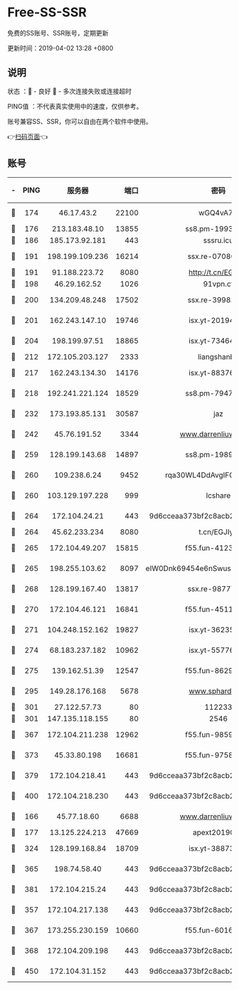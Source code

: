 # Free-SS-SSR

免费的SS账号、SSR账号，定期更新

更新时间：2019-04-02 13:28 +0800

## 说明

状态     ：🙂 - 良好 🙁 - 多次连接失败或连接超时

PING值   ：不代表真实使用中的速度，仅供参考。

账号兼容SS、SSR，你可以自由在两个软件中使用。

👉[扫码页面](https://liesauer.github.io/Free-SS-SSR/)👈

## 账号

|-|PING|服务器|端口|密码|加密方式|区域|
|:----:|:----:|:-----:|-----:|:----:|:----:|:----:|
|🙂|174|46.17.43.2|22100|wGQ4vA7D|aes-256-gcm|RU|
|🙂|176|213.183.48.10|13855|ss8.pm-19938784|rc4-md5|RU|
|🙂|186|185.173.92.181|443|sssru.icu|rc4-md5|RU|
|🙂|191|198.199.109.236|16214|ssx.re-07080602|aes-256-cfb|US|
|🙂|191|91.188.223.72|8080|http://t.cn/EGJIyrl|rc4-md5|RU|
|🙂|198|46.29.162.52|1026|91vpn.cf|rc4-md5|RU|
|🙂|200|134.209.48.248|17502|ssx.re-39982582|aes-256-cfb|US|
|🙂|201|162.243.147.10|19746|isx.yt-20194011|aes-256-cfb|US|
|🙂|204|198.199.97.51|18865|isx.yt-73464037|aes-256-cfb|US|
|🙂|212|172.105.203.127|2333|liangshanbo|chacha20|JP|
|🙂|217|162.243.134.30|14176|isx.yt-88376949|aes-256-cfb|US|
|🙂|218|192.241.221.124|18529|ss8.pm-79474196|aes-256-cfb|US|
|🙂|232|173.193.85.131|30587|jaz|aes-256-cfb|US|
|🙂|242|45.76.191.52|3344|www.darrenliuwei.com|aes-256-cfb|AU|
|🙂|259|128.199.143.68|14897|ss8.pm-19893940|aes-256-cfb|SG|
|🙂|260|109.238.6.24|9452|rqa30WL4DdAvgIFG6Fs3znzTa|aes-256-cfb|FR|
|🙂|260|103.129.197.228|999|lcshare|aes-256-cfb|US|
|🙂|264|172.104.24.21|443|9d6cceaa373bf2c8acb22e60b6a58be6|aes-256-cfb|US|
|🙂|264|45.62.233.234|8080|t.cn/EGJIyrl|rc4-md5|CA|
|🙂|265|172.104.49.207|15815|f55.fun-41236190|aes-256-cfb|SG|
|🙂|265|198.255.103.62|8097|eIW0Dnk69454e6nSwuspv9DmS201tQ0D|aes-256-cfb|US|
|🙂|268|128.199.167.40|13817|ssx.re-98777961|aes-256-cfb|SG|
|🙂|270|172.104.46.121|16841|f55.fun-45111251|aes-256-cfb|SG|
|🙂|271|104.248.152.162|19827|isx.yt-36235120|aes-256-cfb|SG|
|🙂|274|68.183.237.182|10962|isx.yt-55776623|aes-256-cfb|SG|
|🙂|275|139.162.51.39|12547|f55.fun-86298240|aes-256-cfb|SG|
|🙂|295|149.28.176.168|5678|www.sphard.com|aes-256-cfb|SG|
|🙂|301|27.122.57.73|80|112233|chacha20|HK|
|🙂|301|147.135.118.155|80|2546|chacha20|US|
|🙂|367|172.104.211.238|12962|f55.fun-98592445|aes-256-cfb|US|
|🙂|373|45.33.80.198|16681|f55.fun-97588785|aes-256-cfb|US|
|🙂|379|172.104.218.41|443|9d6cceaa373bf2c8acb22e60b6a58be6|aes-256-cfb|US|
|🙂|400|172.104.218.230|443|9d6cceaa373bf2c8acb22e60b6a58be6|aes-256-cfb|US|
|🙂|166|45.77.18.60|6688|www.darrenliuwei.com|aes-256-cfb|JP|
|🙂|177|13.125.224.213|47669|apext2019001|chacha20|KR|
|🙂|324|128.199.168.84|18709|isx.yt-38873117|aes-256-cfb|SG|
|🙂|365|198.74.58.40|443|9d6cceaa373bf2c8acb22e60b6a58be6|aes-256-cfb|US|
|🙂|381|172.104.215.24|443|9d6cceaa373bf2c8acb22e60b6a58be6|aes-256-cfb|US|
|🙁|357|172.104.217.138|443|9d6cceaa373bf2c8acb22e60b6a58be6|aes-256-cfb|US|
|🙁|367|173.255.230.159|10660|f55.fun-60161528|aes-256-cfb|US|
|🙁|368|172.104.209.198|443|9d6cceaa373bf2c8acb22e60b6a58be6|aes-256-cfb|US|
|🙁|450|172.104.31.152|443|9d6cceaa373bf2c8acb22e60b6a58be6|aes-256-cfb|US|
